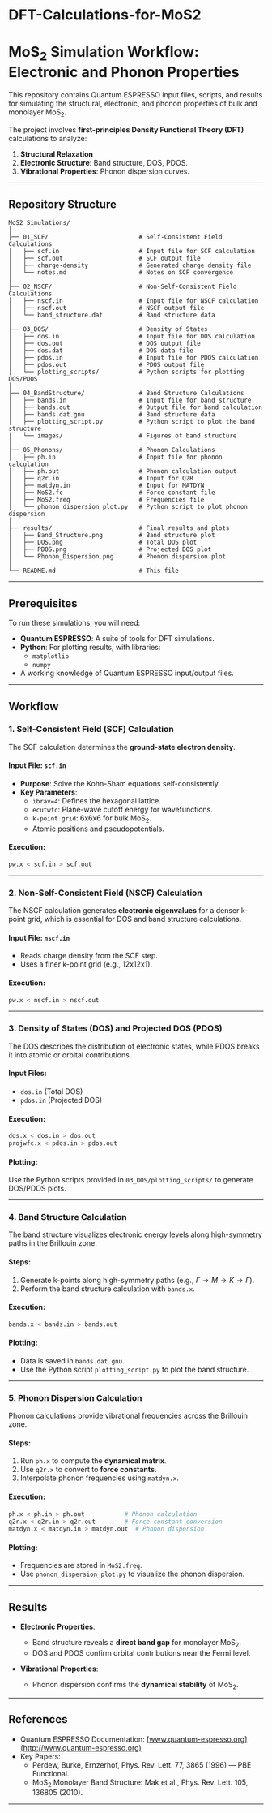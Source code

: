 # DFT-Calculations-for-MoS2

# **MoS$_2$ Simulation Workflow: Electronic and Phonon Properties**
This repository contains Quantum ESPRESSO input files, scripts, and results for simulating the structural, electronic, and phonon properties of bulk and monolayer MoS$_2$.

The project involves **first-principles Density Functional Theory (DFT)** calculations to analyze:
1. **Structural Relaxation**
2. **Electronic Structure**: Band structure, DOS, PDOS.
3. **Vibrational Properties**: Phonon dispersion curves.

---

## **Repository Structure**
```plaintext
MoS2_Simulations/
│
├── 01_SCF/                         # Self-Consistent Field Calculations
│   ├── scf.in                      # Input file for SCF calculation
│   ├── scf.out                     # SCF output file
│   ├── charge-density              # Generated charge density file
│   └── notes.md                    # Notes on SCF convergence
│
├── 02_NSCF/                        # Non-Self-Consistent Field Calculations
│   ├── nscf.in                     # Input file for NSCF calculation
│   ├── nscf.out                    # NSCF output file
│   └── band_structure.dat          # Band structure data
│
├── 03_DOS/                         # Density of States
│   ├── dos.in                      # Input file for DOS calculation
│   ├── dos.out                     # DOS output file
│   ├── dos.dat                     # DOS data file
│   ├── pdos.in                     # Input file for PDOS calculation
│   ├── pdos.out                    # PDOS output file
│   └── plotting_scripts/           # Python scripts for plotting DOS/PDOS
│
├── 04_BandStructure/               # Band Structure Calculations
│   ├── bands.in                    # Input file for band structure
│   ├── bands.out                   # Output file for band calculation
│   ├── bands.dat.gnu               # Band structure data
│   ├── plotting_script.py          # Python script to plot the band structure
│   └── images/                     # Figures of band structure
│
├── 05_Phonons/                     # Phonon Calculations
│   ├── ph.in                       # Input file for phonon calculation
│   ├── ph.out                      # Phonon calculation output
│   ├── q2r.in                      # Input for Q2R
│   ├── matdyn.in                   # Input for MATDYN
│   ├── MoS2.fc                     # Force constant file
│   ├── MoS2.freq                   # Frequencies file
│   └── phonon_dispersion_plot.py   # Python script to plot phonon dispersion
│
├── results/                        # Final results and plots
│   ├── Band_Structure.png          # Band structure plot
│   ├── DOS.png                     # Total DOS plot
│   ├── PDOS.png                    # Projected DOS plot
│   └── Phonon_Dispersion.png       # Phonon dispersion plot
│
└── README.md                       # This file
```

---

## **Prerequisites**
To run these simulations, you will need:
- **Quantum ESPRESSO**: A suite of tools for DFT simulations.
- **Python**: For plotting results, with libraries:
  - `matplotlib`
  - `numpy`
- A working knowledge of Quantum ESPRESSO input/output files.

---

## **Workflow**

### **1. Self-Consistent Field (SCF) Calculation**
The SCF calculation determines the **ground-state electron density**.

#### **Input File: `scf.in`**
- **Purpose**: Solve the Kohn-Sham equations self-consistently.
- **Key Parameters**:
  - `ibrav=4`: Defines the hexagonal lattice.
  - `ecutwfc`: Plane-wave cutoff energy for wavefunctions.
  - `k-point grid`: 6x6x6 for bulk MoS$_2$.
  - Atomic positions and pseudopotentials.

#### **Execution**:
```bash
pw.x < scf.in > scf.out
```

---

### **2. Non-Self-Consistent Field (NSCF) Calculation**
The NSCF calculation generates **electronic eigenvalues** for a denser k-point grid, which is essential for DOS and band structure calculations.

#### **Input File: `nscf.in`**
- Reads charge density from the SCF step.
- Uses a finer k-point grid (e.g., 12x12x1).

#### **Execution**:
```bash
pw.x < nscf.in > nscf.out
```

---

### **3. Density of States (DOS) and Projected DOS (PDOS)**
The DOS describes the distribution of electronic states, while PDOS breaks it into atomic or orbital contributions.

#### **Input Files**:
- `dos.in` (Total DOS)
- `pdos.in` (Projected DOS)

#### **Execution**:
```bash
dos.x < dos.in > dos.out
projwfc.x < pdos.in > pdos.out
```

#### **Plotting**:
Use the Python scripts provided in `03_DOS/plotting_scripts/` to generate DOS/PDOS plots.

---

### **4. Band Structure Calculation**
The band structure visualizes electronic energy levels along high-symmetry paths in the Brillouin zone.

#### **Steps**:
1. Generate k-points along high-symmetry paths (e.g., $\Gamma \to M \to K \to \Gamma$).
2. Perform the band structure calculation with `bands.x`.

#### **Execution**:
```bash
bands.x < bands.in > bands.out
```

#### **Plotting**:
- Data is saved in `bands.dat.gnu`.
- Use the Python script `plotting_script.py` to plot the band structure.

---

### **5. Phonon Dispersion Calculation**
Phonon calculations provide vibrational frequencies across the Brillouin zone.

#### **Steps**:
1. Run `ph.x` to compute the **dynamical matrix**.
2. Use `q2r.x` to convert to **force constants**.
3. Interpolate phonon frequencies using `matdyn.x`.

#### **Execution**:
```bash
ph.x < ph.in > ph.out           # Phonon calculation
q2r.x < q2r.in > q2r.out        # Force constant conversion
matdyn.x < matdyn.in > matdyn.out  # Phonon dispersion
```

#### **Plotting**:
- Frequencies are stored in `MoS2.freq`.
- Use `phonon_dispersion_plot.py` to visualize the phonon dispersion.

---

## **Results**
- **Electronic Properties**:
  - Band structure reveals a **direct band gap** for monolayer MoS$_2$.
  - DOS and PDOS confirm orbital contributions near the Fermi level.

- **Vibrational Properties**:
  - Phonon dispersion confirms the **dynamical stability** of MoS$_2$.

---

## **References**
- Quantum ESPRESSO Documentation: [www.quantum-espresso.org](http://www.quantum-espresso.org)
- Key Papers:
  - Perdew, Burke, Ernzerhof, Phys. Rev. Lett. 77, 3865 (1996) — PBE Functional.
  - MoS$_2$ Monolayer Band Structure: Mak et al., Phys. Rev. Lett. 105, 136805 (2010).

---
